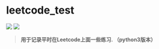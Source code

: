 # leetcode_test
[![](https://img.shields.io/badge/Love-ZC-red.svg)](https://upload-images.jianshu.io/upload_images/17167097-94b26fb9f95cc7c9.jpg?imageMogr2/auto-orient/strip%7CimageView2/2/w/1240) [![](https://img.shields.io/static/v1.svg?label=link&message=996.icu&color=ff69b4)](https://996.icu/#/zh_CN)


>**用于记录平时在Leetcode上面一些练习. （python3版本）**
